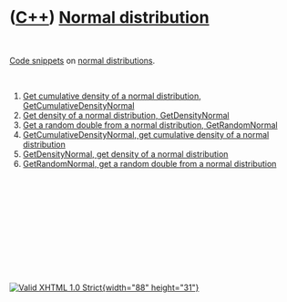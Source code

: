 



 

 

 

 

 

([C++](Cpp.htm)) [Normal distribution](CppNormalDistribution.htm)
=================================================================

 

[Code snippets](CppCodeSnippets.htm) on [normal
distributions](CppNormalDistribution.htm).

 

1.  [Get cumulative density of a normal distribution,
    GetCumulativeDensityNormal](CppGetCumulativeDensityNormal.htm)
2.  [Get density of a normal distribution,
    GetDensityNormal](CppGetDensityNormal.htm)
3.  [Get a random double from a normal distribution,
    GetRandomNormal](CppGetRandomNormal.htm)
4.  [GetCumulativeDensityNormal, get cumulative density of a normal
    distribution](CppGetCumulativeDensityNormal.htm)
5.  [GetDensityNormal, get density of a normal
    distribution](CppGetDensityNormal.htm)
6.  [GetRandomNormal, get a random double from a normal
    distribution](CppGetRandomNormal.htm)

 

 

 

 

 





 

[![Valid XHTML 1.0 Strict](valid-xhtml10.png){width="88"
height="31"}](http://validator.w3.org/check?uri=referer)
